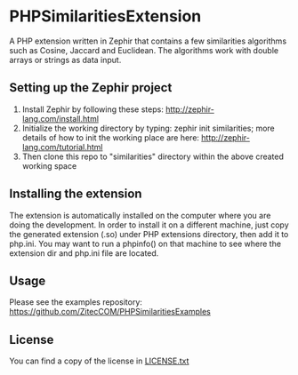 # PHPSimilaritiesExtension
A PHP extension written in Zephir that contains a few similarities algorithms such as Cosine, Jaccard and Euclidean. The algorithms work with double arrays or strings as data input. 

## Setting up the Zephir project

1. Install Zephir by following these steps: http://zephir-lang.com/install.html
2. Initialize the working directory by typing: zephir init similarities; more details of how to init the working place are here: http://zephir-lang.com/tutorial.html
3. Then clone this repo to "similarities" directory within the above created working space

## Installing the extension

The extension is automatically installed on the computer where you are doing the development.
In order to install it on a different machine, just copy the generated extension (.so) under PHP extensions directory, then add it to php.ini. You may want to run a phpinfo() on that machine to see where the extension dir and php.ini file are located.

## Usage

Please see the examples repository: https://github.com/ZitecCOM/PHPSimilaritiesExamples

## License

You can find a copy of the license in [LICENSE.txt](LICENSE.txt)